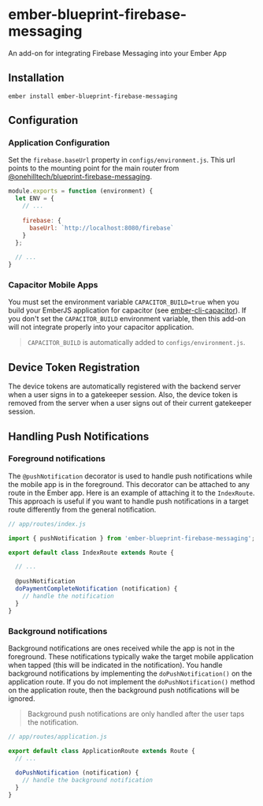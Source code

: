 ember-blueprint-firebase-messaging
==============================================================================

An add-on for integrating Firebase Messaging into your Ember App


Installation
------------------------------------------------------------------------------

```
ember install ember-blueprint-firebase-messaging
```


Configuration
------------------------------------------------------------------------------

### Application Configuration

Set the `firebase.baseUrl` property in `configs/environment.js`. This url points to 
the mounting point for the main router from 
[@onehilltech/blueprint-firebase-messaging](https://github.com/onehilltech/blueprint/tree/master/packages/blueprint-firebase-messaging/app/routers/v1).

```javascript
module.exports = function (environment) {
  let ENV = {
    // ...
    
    firebase: {
      baseUrl: `http://localhost:8080/firebase`
    }
  };
  
  // ...
}
```

### Capacitor Mobile Apps

You must set the environment variable `CAPACITOR_BUILD=true` when you build your EmberJS
application for capacitor (see [ember-cli-capacitor](https://github.com/shipshapecode/ember-cli-capacitor)).
If you don't set the `CAPACITOR_BUILD` environment variable, then this add-on will
not integrate properly into your capacitor application.

> `CAPACITOR_BUILD` is automatically added to `configs/environment.js`.

Device Token Registration
------------------------------------------------------------------------------

The device tokens are automatically registered with the backend server when
a user signs in to a gatekeeper session. Also, the device token is removed
from the server when a user signs out of their current gatekeeper session.


Handling Push Notifications
------------------------------------------------------------------------------

### Foreground notifications

The `@pushNotification` decorator is used to handle push notifications while the
mobile app is in the foreground. This decorator can be attached to any route in
the Ember app. Here is an example of attaching it to the `IndexRoute`. This approach
is useful if you want to handle push notifications in a target route differently 
from the general notification.

```javascript
// app/routes/index.js

import { pushNotification } from 'ember-blueprint-firebase-messaging';

export default class IndexRoute extends Route {

  // ...
  
  @pushNotification
  doPaymentCompleteNotification (notification) {
    // handle the notification
  }
}
```

### Background notifications

Background notifications are ones received while the app is not in the foreground. 
These notifications typically wake the target mobile application when tapped (this 
will be indicated in the notification). You handle background notifications by 
implementing the `doPushNotification()` on the application route. If you do not
implement the `doPushNotification()` method on the application route, then the
background push notifications will be ignored.

> Background push notifications are only handled after the user taps the notification.


```javascript
// app/routes/application.js

export default class ApplicationRoute extends Route {
  // ...
  
  doPushNotification (notification) {
    // handle the background notification
  }
}
```
